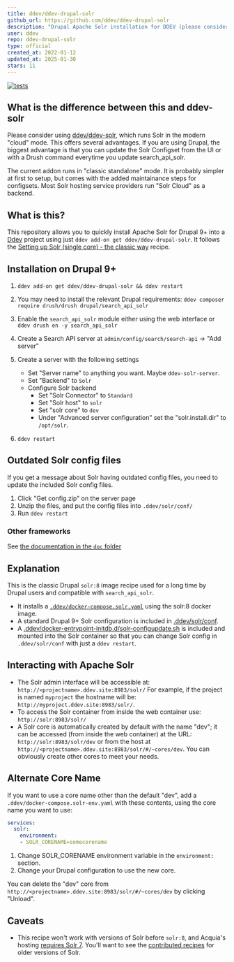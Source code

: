 ```yaml
---
title: ddev/ddev-drupal-solr
github_url: https://github.com/ddev/ddev-drupal-solr
description: "Drupal Apache Solr installation for DDEV (please consider ddev/ddev-solr first)"
user: ddev
repo: ddev-drupal-solr
type: official
created_at: 2022-01-12
updated_at: 2025-01-30
stars: 11
---
```


[![tests](https://github.com/ddev/ddev-drupal-solr/actions/workflows/tests.yml/badge.svg)](https://github.com/ddev/ddev-drupal-solr/actions/workflows/tests.yml)

## What is the difference between this and ddev-solr

Please consider using [ddev/ddev-solr](https://github.com/ddev/ddev-solr), which runs Solr in the modern "cloud" mode. This offers several advantages. If you are using Drupal, the biggest advantage
is that you can update the Solr Configset from the UI or with a Drush command everytime you update search_api_solr.

The current addon runs in "classic standalone" mode. It is probably simpler at first to setup, but comes with the added maintainance steps for configsets. Most Solr hosting service providers run "Solr Cloud"
as a backend.

## What is this?

This repository allows you to quickly install Apache Solr for Drupal 9+ into a [Ddev](https://ddev.readthedocs.io) project using just `ddev add-on get ddev/ddev-drupal-solr`. It follows the [Setting up Solr (single core) - the classic way](https://git.drupalcode.org/project/search_api_solr/-/blob/4.x/README.md#setting-up-solr-single-core-the-classic-way) recipe.

## Installation on Drupal 9+

1. `ddev add-on get ddev/ddev-drupal-solr && ddev restart`
2. You may need to install the relevant Drupal requirements: `ddev composer require drush/drush drupal/search_api_solr`
3. Enable the `search_api_solr` module either using the web interface or `ddev drush en -y search_api_solr`
4. Create a Search API server at `admin/config/search/search-api` -> "Add server"
5. Create a server with the following settings
   * Set "Server name" to anything you want. Maybe `ddev-solr-server`.
   * Set "Backend" to `Solr`
   * Configure Solr backend
     * Set "Solr Connector" to `Standard`
     * Set "Solr host" to `solr`
     * Set "solr core" to `dev`
     * Under "Advanced server configuration" set the "solr.install.dir" to `/opt/solr`.

6. `ddev restart`

## Outdated Solr config files

If you get a message about Solr having outdated config files, you need to update the included Solr config files.

1. Click "Get config.zip" on the server page
2. Unzip the files, and put the config files into `.ddev/solr/conf/`
3. Run `ddev restart`

### Other frameworks

See [the documentation in the `doc` folder](https://github.com/ddev/ddev-drupal-solr/blob/main/doc/README.md)

## Explanation

This is the classic Drupal `solr:8` image recipe used for a long time by Drupal users and compatible with `search_api_solr`.

* It installs a [`.ddev/docker-compose.solr.yaml`](https://github.com/ddev/ddev-drupal-solr/blob/main/docker-compose.solr.yaml) using the solr:8 docker image.
* A standard Drupal 9+ Solr configuration is included in [.ddev/solr/conf](https://github.com/ddev/ddev-drupal-solr/blob/main/solr/conf).
* A [.ddev/docker-entrypoint-initdb.d/solr-configupdate.sh](https://github.com/ddev/ddev-drupal-solr/blob/main/solr/docker-entrypoint-initdb.d/solr-configupdate.sh) is included and mounted into the Solr container so that you can change Solr config in `.ddev/solr/conf` with just a `ddev restart`.

## Interacting with Apache Solr

* The Solr admin interface will be accessible at: `http://<projectname>.ddev.site:8983/solr/` For example, if the project is named `myproject` the hostname will be: `http://myproject.ddev.site:8983/solr/`.
* To access the Solr container from inside the web container use: `http://solr:8983/solr/`
* A Solr core is automatically created by default with the name "dev"; it can be accessed (from inside the web container) at the URL: `http://solr:8983/solr/dev` or from the host at `http://<projectname>.ddev.site:8983/solr/#/~cores/dev`. You can obviously create other cores to meet your needs.

## Alternate Core Name

If you want to use a core name other than the default "dev", add a `.ddev/docker-compose.solr-env.yaml` with these contents, using the core name you want to use:

```yml
services:
  solr:
    environment:
    - SOLR_CORENAME=somecorename
```
1. Change SOLR_CORENAME environment variable in the `environment:` section.
2. Change your Drupal configuration to use the new core.

You can delete the "dev" core from `http://<projectname>.ddev.site:8983/solr/#/~cores/dev` by clicking "Unload".

## Caveats

* This recipe won't work with versions of Solr before `solr:8`, and Acquia's hosting [requires Solr 7](https://docs.acquia.com/acquia-search/). You'll want to see the [contributed recipes](https://github.com/ddev/ddev-contrib) for older versions of Solr.

